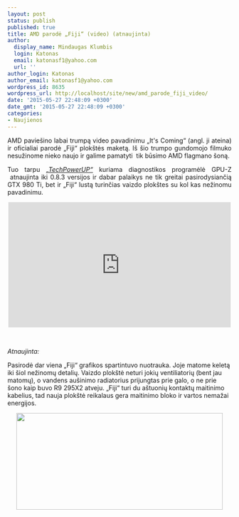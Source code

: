 ```yaml
---
layout: post
status: publish
published: true
title: AMD parodė „Fiji“ (video) (atnaujinta)
author:
  display_name: Mindaugas Klumbis
  login: Katonas
  email: katonasf1@yahoo.com
  url: ''
author_login: Katonas
author_email: katonasf1@yahoo.com
wordpress_id: 8635
wordpress_url: http://localhost/site/new/amd_parode_fiji_video/
date: '2015-05-27 22:48:09 +0300'
date_gmt: '2015-05-27 22:48:09 +0300'
categories:
- Naujienos
---
```

<p style="text-align: justify;">
	AMD pavie&scaron;ino labai trumpą video pavadinimu &bdquo;It&#39;s Coming&ldquo; (angl. ji ateina) ir oficialiai parodė &bdquo;Fiji&ldquo; plok&scaron;tės maketą. I&scaron; &scaron;io trumpo gundomojo filmuko nesužinome nieko naujo ir galime pamatyti &nbsp;tik būsimo AMD flagmano &scaron;oną.</p>
<p style="text-align: justify;">
	Tuo tarpu <em><a href="http://www.techpowerup.com/212928/techpowerup-announces-gpu-z-0-8-3.html">&bdquo;TechPowerUP&ldquo;</a></em> kuriama diagnostikos programėlė GPU-Z &nbsp;atnaujinta iki 0.8.3 versijos ir dabar palaikys ne tik greitai pasirodysiančią GTX 980 Ti, bet ir &bdquo;Fiji&ldquo; lustą turinčias vaizdo plok&scaron;tes su kol kas nežinomu pavadinimu.&nbsp;</p>
<p style="text-align: center;">
	<iframe allowfullscreen="" frameborder="0" height="281" src="https://www.youtube.com/embed/O5bVoIQrH7g" width="500"></iframe></p>
<p style="text-align: center;">
	&nbsp;</p>
<p>
	<em>Atnaujinta:</em></p>
<p>
	Pasirodė dar viena &bdquo;Fiji&ldquo; grafikos spartintuvo nuotrauka. Joje matome keletą iki &scaron;iol nežinomų detalių. Vaizdo plok&scaron;tė neturi jokių ventiliatorių (bent jau matomų), o vandens au&scaron;inimo radiatorius prijungtas prie galo, o ne prie &scaron;ono kaip buvo R9 295X2 atveju. &bdquo;Fiji&ldquo; turi du a&scaron;tuonių kontaktų maitinimo kabelius, tad nauja plok&scaron;tė reikalaus gera maitinimo bloko ir vartos nemažai energijos.&nbsp;</p>
<p style="text-align: center;">
	<a href="http://technews.lt/userfiles/AMD-Radeon-Fiji-picture.jpg"><img alt="" src="http://technews.lt/userfiles/AMD-Radeon-Fiji-picture.jpg" style="width: 464px; height: 217px;" /></a></p>
